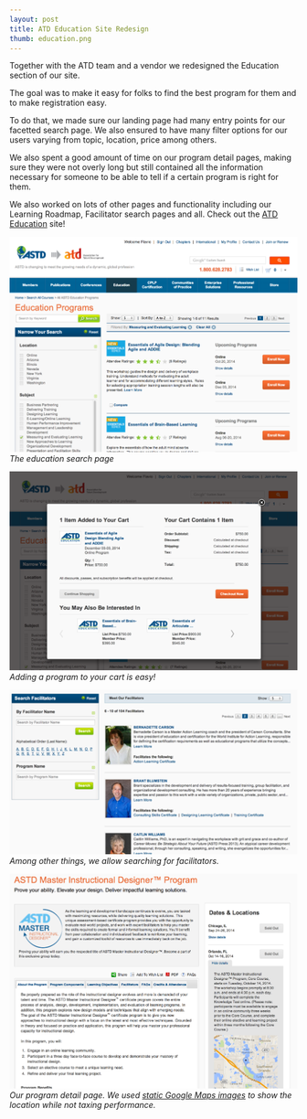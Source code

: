 ```yaml
---
layout: post
title: ATD Education Site Redesign
thumb: education.png
---
```


Together with the ATD team and a vendor we redesigned the Education section
of our site.

The goal was to make it easy for folks to find the best program for them
and to make registration easy.

To do that, we made sure our landing page had many entry points for our
facetted search page. We also ensured to have many filter options
for our users varying from topic, location, price among others.


We also spent a good amount of time on our program detail pages, making sure they
were not overly long but still contained all the information necessary
for someone to be able to tell if a certain program is right for them.


We also worked on lots of other pages and functionality including our Learning Roadmap,
Facilitator search pages and all. Check out the [ATD Education](http://www.astd.org/Education) site!


![Education Search](/public/edu-search.png)
*The education search page*

![Education Easy Add to Cart](/public/edu-easy-cart.png)
*Adding a program to your cart is easy!*

![Facilitator Search](/public/edu-fac-search.png)
*Among other things, we allow searching for facilitators.*

![Detail Page](/public/edu-detail.png)
*Our program detail page. We used [static Google Maps images](https://developers.google.com/maps/documentation/staticmaps/) to show the location while
not taxing performance.*
